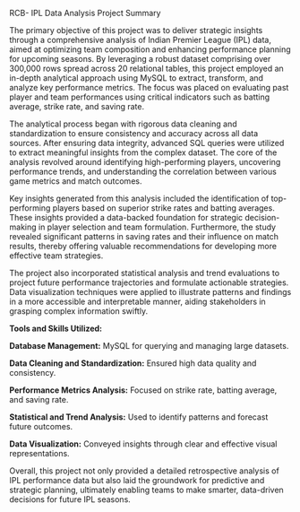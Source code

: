 RCB- IPL Data Analysis Project Summary

The primary objective of this project was to deliver strategic insights through a comprehensive analysis of Indian Premier League (IPL) data, aimed at optimizing team composition and enhancing performance planning for upcoming seasons. By leveraging a robust dataset comprising over 300,000 rows spread across 20 relational tables, this project employed an in-depth analytical approach using MySQL to extract, transform, and analyze key performance metrics. The focus was placed on evaluating past player and team performances using critical indicators such as batting average, strike rate, and saving rate.

The analytical process began with rigorous data cleaning and standardization to ensure consistency and accuracy across all data sources. After ensuring data integrity, advanced SQL queries were utilized to extract meaningful insights from the complex dataset. The core of the analysis revolved around identifying high-performing players, uncovering performance trends, and understanding the correlation between various game metrics and match outcomes.

Key insights generated from this analysis included the identification of top-performing players based on superior strike rates and batting averages. These insights provided a data-backed foundation for strategic decision-making in player selection and team formulation. Furthermore, the study revealed significant patterns in saving rates and their influence on match results, thereby offering valuable recommendations for developing more effective team strategies.

The project also incorporated statistical analysis and trend evaluations to project future performance trajectories and formulate actionable strategies. Data visualization techniques were applied to illustrate patterns and findings in a more accessible and interpretable manner, aiding stakeholders in grasping complex information swiftly.

**Tools and Skills Utilized:**

**Database Management:** MySQL for querying and managing large datasets.

**Data Cleaning and Standardization:** Ensured high data quality and consistency.

**Performance Metrics Analysis:** Focused on strike rate, batting average, and saving rate.

**Statistical and Trend Analysis:**  Used to identify patterns and forecast future outcomes.

**Data Visualization:** Conveyed insights through clear and effective visual representations.

Overall, this project not only provided a detailed retrospective analysis of IPL performance data but also laid the groundwork for predictive and strategic planning, ultimately enabling teams to make smarter, data-driven decisions for future IPL seasons.
